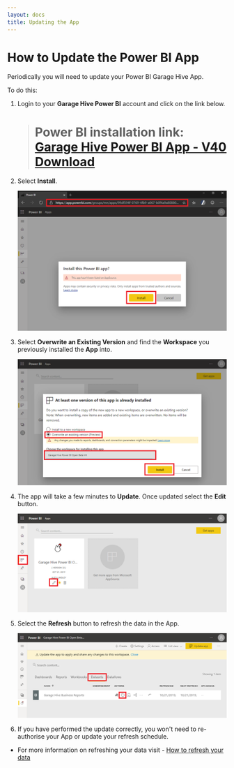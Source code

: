 ```yaml
---
layout: docs
title: Updating the App
---
```


#   How to Update the Power BI App

Periodically you will need to update your Power BI Garage Hive App. 

To do this:
1. Login to your **Garage Hive Power BI** account and click on the link below.

   > # Power BI installation link: <ins>[Garage Hive Power BI App - V40 Download](https://app.powerbi.com/Redirect?action=InstallApp&appId=739eb02b-643e-4bc3-a9ae-61191a89452d&packageKey=5036903e-cde3-4bc5-9283-9021165f710bThVxZIUdgL9VO1ue4llxtcWiA6Xy1Q6IF19Rn1oo94g&ownerId=1bde89ad-b4ce-45df-a919-e1e08e47294d&buildVersion=40&fbclid=IwAR0u96idv4D4JFI8TLrouup2xgwHgJj8pb5GAmClaLg9QwsMazPMJ0cOL8Y "Power BI V40 Download")</ins>
 
2. Select **Install**.

   ![](media/powerbi-app-update.png)

3. Select **Overwrite an Existing Version** and find the **Workspace** you previously installed the **App** into. 

   ![](media/powerbi-app-overwrite.png)

4. The app will take a few minutes to **Update**. Once updated select the **Edit** button.

   ![](media/powerbi-app-update-overwrite-edit.png)

5. Select the **Refresh** button to refresh the data in the App.

   ![](media/powerbi-app-update-refresh.png)

6. If you have performed the update correctly, you won't need to re-authorise your App or update your refresh schedule. 

* For more information on refreshing your data visit - [How to refresh your data](https://docs.garagehive.co.uk/docs/powerbi-refresh-data.html "How to refresh your data")